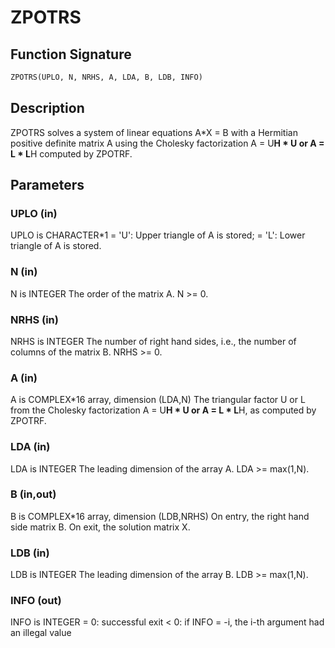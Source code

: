 # ZPOTRS

## Function Signature

```fortran
ZPOTRS(UPLO, N, NRHS, A, LDA, B, LDB, INFO)
```

## Description


 ZPOTRS solves a system of linear equations A*X = B with a Hermitian
 positive definite matrix A using the Cholesky factorization
 A = U**H * U or A = L * L**H computed by ZPOTRF.

## Parameters

### UPLO (in)

UPLO is CHARACTER*1 = 'U': Upper triangle of A is stored; = 'L': Lower triangle of A is stored.

### N (in)

N is INTEGER The order of the matrix A. N >= 0.

### NRHS (in)

NRHS is INTEGER The number of right hand sides, i.e., the number of columns of the matrix B. NRHS >= 0.

### A (in)

A is COMPLEX*16 array, dimension (LDA,N) The triangular factor U or L from the Cholesky factorization A = U**H * U or A = L * L**H, as computed by ZPOTRF.

### LDA (in)

LDA is INTEGER The leading dimension of the array A. LDA >= max(1,N).

### B (in,out)

B is COMPLEX*16 array, dimension (LDB,NRHS) On entry, the right hand side matrix B. On exit, the solution matrix X.

### LDB (in)

LDB is INTEGER The leading dimension of the array B. LDB >= max(1,N).

### INFO (out)

INFO is INTEGER = 0: successful exit < 0: if INFO = -i, the i-th argument had an illegal value

